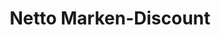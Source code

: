 ---
title: "Netto Marken-Discount"
url: /dueren/netto-marken-discount-girbelsrather-strasse/
shop: Supermarkt
---